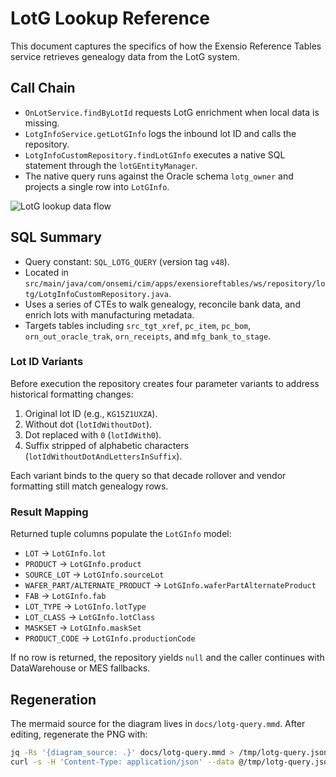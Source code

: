 # LotG Lookup Reference

This document captures the specifics of how the Exensio Reference Tables service retrieves genealogy data from the LotG system.

## Call Chain

- `OnLotService.findByLotId` requests LotG enrichment when local data is missing.
- `LotgInfoService.getLotGInfo` logs the inbound lot ID and calls the repository.
- `LotgInfoCustomRepository.findLotGInfo` executes a native SQL statement through the `lotGEntityManager`.
- The native query runs against the Oracle schema `lotg_owner` and projects a single row into `LotGInfo`.

![LotG lookup data flow](lotg-query.png)

## SQL Summary

- Query constant: `SQL_LOTG_QUERY` (version tag `v48`).
- Located in `src/main/java/com/onsemi/cim/apps/exensioreftables/ws/repository/lotg/LotgInfoCustomRepository.java`.
- Uses a series of CTEs to walk genealogy, reconcile bank data, and enrich lots with manufacturing metadata.
- Targets tables including `src_tgt_xref`, `pc_item`, `pc_bom`, `orn_out_oracle_trak`, `orn_receipts`, and `mfg_bank_to_stage`.

### Lot ID Variants

Before execution the repository creates four parameter variants to address historical formatting changes:

1. Original lot ID (e.g., `KG15Z1UXZA`).
2. Without dot (`lotIdWithoutDot`).
3. Dot replaced with `0` (`lotIdWith0`).
4. Suffix stripped of alphabetic characters (`lotIdWithoutDotAndLettersInSuffix`).

Each variant binds to the query so that decade rollover and vendor formatting still match genealogy rows.

### Result Mapping

Returned tuple columns populate the `LotGInfo` model:

- `LOT` → `LotGInfo.lot`
- `PRODUCT` → `LotGInfo.product`
- `SOURCE_LOT` → `LotGInfo.sourceLot`
- `WAFER_PART/ALTERNATE_PRODUCT` → `LotGInfo.waferPartAlternateProduct`
- `FAB` → `LotGInfo.fab`
- `LOT_TYPE` → `LotGInfo.lotType`
- `LOT_CLASS` → `LotGInfo.lotClass`
- `MASKSET` → `LotGInfo.maskSet`
- `PRODUCT_CODE` → `LotGInfo.productionCode`

If no row is returned, the repository yields `null` and the caller continues with DataWarehouse or MES fallbacks.

## Regeneration

The mermaid source for the diagram lives in `docs/lotg-query.mmd`. After editing, regenerate the PNG with:

```bash
jq -Rs '{diagram_source: .}' docs/lotg-query.mmd > /tmp/lotg-query.json
curl -s -H 'Content-Type: application/json' --data @/tmp/lotg-query.json https://kroki.io/mermaid/png --output docs/lotg-query.png
```
